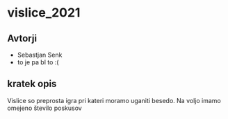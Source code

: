 # vislice_2021

## Avtorji

* Sebastjan Senk
* to je pa bl to :(

## kratek opis

Vislice so preprosta igra pri kateri moramo uganiti besedo. 
Na voljo imamo omejeno število poskusov
